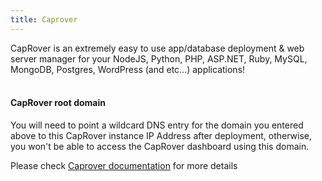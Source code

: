 ```yaml
---
title: Caprover
---
```


CapRover is an extremely easy to use app/database deployment & web server manager for your NodeJS, Python, PHP, ASP.NET, Ruby, MySQL, MongoDB, Postgres, WordPress (and etc…) applications!
<br />
<br />

#### CapRover root domain

You will need to point a wildcard DNS entry for the domain you entered above to this CapRover instance IP Address after deployment, otherwise, you won't be able to access the CapRover dashboard using this domain.

Please check [Caprover documentation](https://manual.grid.tf/weblets/weblets_caprover.html?highlight=caprover#caprover) for more details

